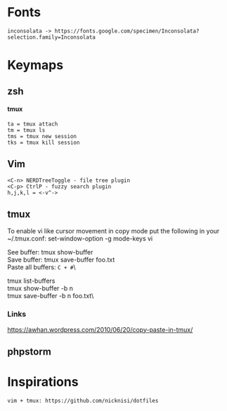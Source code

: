 # Fonts
	inconsolata -> https://fonts.google.com/specimen/Inconsolata?selection.family=Inconsolata

# Keymaps

## zsh
#### tmux
	ta = tmux attach
	tm = tmux ls
	tms = tmux new session
	tks = tmux kill session

## Vim

	<C-n> NERDTreeToggle - file tree plugin
	<C-p> CtrlP - fuzzy search plugin
	h,j,k,l = <-v^->  

## tmux

To enable vi like cursor movement in copy mode put the following in your ~/.tmux.conf:
	set-window-option -g mode-keys vi
	
See buffer: tmux show-buffer\
Save buffer: tmux save-buffer foo.txt\
Paste all buffers: `C + #`\

tmux list-buffers\
tmux show-buffer -b n\
tmux save-buffer -b n foo.txt\

### Links
https://awhan.wordpress.com/2010/06/20/copy-paste-in-tmux/

## phpstorm


# Inspirations
 	vim + tmux: https://github.com/nicknisi/dotfiles

